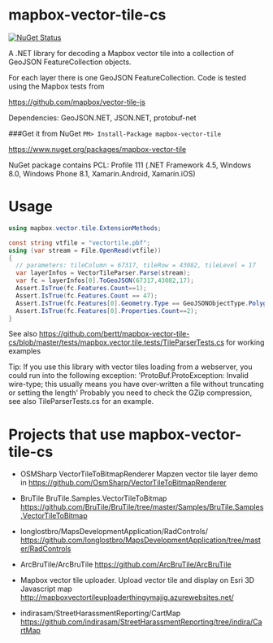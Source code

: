 # mapbox-vector-tile-cs 

[![NuGet Status](http://img.shields.io/nuget/v/mapbox-vector-tile.svg?style=flat)](https://www.nuget.org/packages/mapbox-vector-tile/)

A .NET library for decoding a Mapbox vector tile into a collection of GeoJSON FeatureCollection objects.

For each layer there is one GeoJSON FeatureCollection. Code is tested using the Mapbox tests from

https://github.com/mapbox/vector-tile-js

Dependencies: GeoJSON.NET, JSON.NET, protobuf-net

###Get it from NuGet 
`
PM> Install-Package mapbox-vector-tile
`

https://www.nuget.org/packages/mapbox-vector-tile

NuGet package contains PCL: Profile 111 (.NET Framework 4.5, Windows 8.0, Windows Phone 8.1, Xamarin.Android, Xamarin.iOS)

# Usage

```cs
using mapbox.vector.tile.ExtensionMethods;

const string vtfile = "vectortile.pbf";
using (var stream = File.OpenRead(vtfile))
{
  // parameters: tileColumn = 67317, tileRow = 43082, tileLevel = 17 
  var layerInfos = VectorTileParser.Parse(stream);
  var fc = layerInfos[0].ToGeoJSON(67317,43082,17);
  Assert.IsTrue(fc.Features.Count==1);
  Assert.IsTrue(fc.Features.Count == 47);
  Assert.IsTrue(fc.Features[0].Geometry.Type == GeoJSONObjectType.Polygon);
  Assert.IsTrue(fc.Features[0].Properties.Count==2);
}
```

See also https://github.com/bertt/mapbox-vector-tile-cs/blob/master/tests/mapbox.vector.tile.tests/TileParserTests.cs for working examples

Tip: If you use this library with vector tiles loading from a webserver, you could run into the following exception: 
'ProtoBuf.ProtoException: Invalid wire-type; this usually means you have over-written a file without truncating or setting the length'
Probably you need to check the GZip compression, see also TileParserTests.cs for an example.

# Projects that use mapbox-vector-tile-cs

* OSMSharp VectorTileToBitmapRenderer Mapzen vector tile layer demo in 
https://github.com/OsmSharp/VectorTileToBitmapRenderer

* BruTile BruTile.Samples.VectorTileToBitmap
https://github.com/BruTile/BruTile/tree/master/Samples/BruTile.Samples.VectorTileToBitmap

* longlostbro/MapsDevelopmentApplication/RadControls/
https://github.com/longlostbro/MapsDevelopmentApplication/tree/master/RadControls

* ArcBruTile/ArcBruTile
https://github.com/ArcBruTile/ArcBruTile

* Mapbox vector tile uploader. Upload vector tile and display on Esri 3D Javascript map http://mapboxvectortileuploaderthingymajig.azurewebsites.net/

* indirasam/StreetHarassmentReporting/CartMap
https://github.com/indirasam/StreetHarassmentReporting/tree/indira/CartMap

